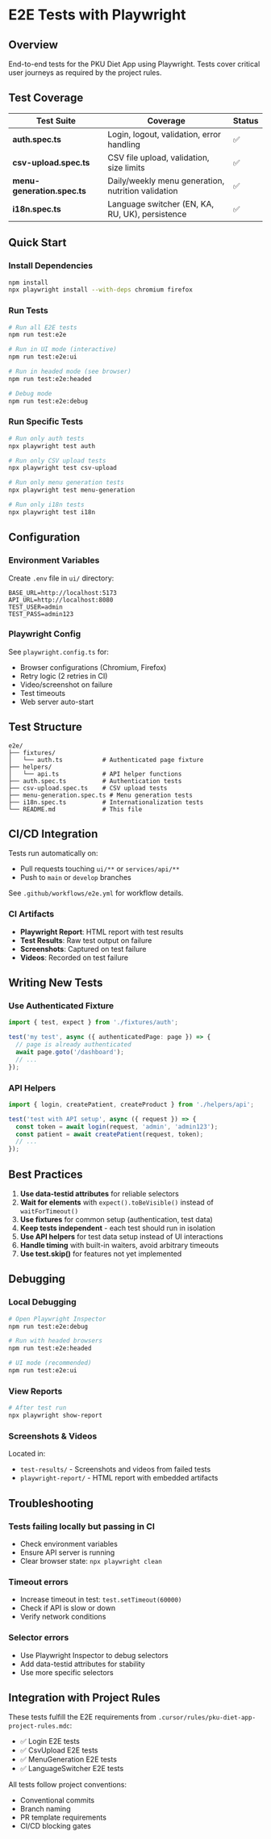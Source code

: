 # E2E Tests with Playwright

## Overview

End-to-end tests for the PKU Diet App using Playwright. Tests cover critical user journeys as required by the project rules.

## Test Coverage

| Test Suite | Coverage | Status |
|------------|----------|--------|
| **auth.spec.ts** | Login, logout, validation, error handling | ✅ |
| **csv-upload.spec.ts** | CSV file upload, validation, size limits | ✅ |
| **menu-generation.spec.ts** | Daily/weekly menu generation, nutrition validation | ✅ |
| **i18n.spec.ts** | Language switcher (EN, KA, RU, UK), persistence | ✅ |

## Quick Start

### Install Dependencies

```bash
npm install
npx playwright install --with-deps chromium firefox
```

### Run Tests

```bash
# Run all E2E tests
npm run test:e2e

# Run in UI mode (interactive)
npm run test:e2e:ui

# Run in headed mode (see browser)
npm run test:e2e:headed

# Debug mode
npm run test:e2e:debug
```

### Run Specific Tests

```bash
# Run only auth tests
npx playwright test auth

# Run only CSV upload tests
npx playwright test csv-upload

# Run only menu generation tests
npx playwright test menu-generation

# Run only i18n tests
npx playwright test i18n
```

## Configuration

### Environment Variables

Create `.env` file in `ui/` directory:

```env
BASE_URL=http://localhost:5173
API_URL=http://localhost:8080
TEST_USER=admin
TEST_PASS=admin123
```

### Playwright Config

See `playwright.config.ts` for:
- Browser configurations (Chromium, Firefox)
- Retry logic (2 retries in CI)
- Video/screenshot on failure
- Test timeouts
- Web server auto-start

## Test Structure

```
e2e/
├── fixtures/
│   └── auth.ts           # Authenticated page fixture
├── helpers/
│   └── api.ts            # API helper functions
├── auth.spec.ts          # Authentication tests
├── csv-upload.spec.ts    # CSV upload tests
├── menu-generation.spec.ts # Menu generation tests
├── i18n.spec.ts          # Internationalization tests
└── README.md             # This file
```

## CI/CD Integration

Tests run automatically on:
- Pull requests touching `ui/**` or `services/api/**`
- Push to `main` or `develop` branches

See `.github/workflows/e2e.yml` for workflow details.

### CI Artifacts

- **Playwright Report**: HTML report with test results
- **Test Results**: Raw test output on failure
- **Screenshots**: Captured on test failure
- **Videos**: Recorded on test failure

## Writing New Tests

### Use Authenticated Fixture

```typescript
import { test, expect } from './fixtures/auth';

test('my test', async ({ authenticatedPage: page }) => {
  // page is already authenticated
  await page.goto('/dashboard');
  // ...
});
```

### API Helpers

```typescript
import { login, createPatient, createProduct } from './helpers/api';

test('test with API setup', async ({ request }) => {
  const token = await login(request, 'admin', 'admin123');
  const patient = await createPatient(request, token);
  // ...
});
```

## Best Practices

1. **Use data-testid attributes** for reliable selectors
2. **Wait for elements** with `expect().toBeVisible()` instead of `waitForTimeout()`
3. **Use fixtures** for common setup (authentication, test data)
4. **Keep tests independent** - each test should run in isolation
5. **Use API helpers** for test data setup instead of UI interactions
6. **Handle timing** with built-in waiters, avoid arbitrary timeouts
7. **Use test.skip()** for features not yet implemented

## Debugging

### Local Debugging

```bash
# Open Playwright Inspector
npm run test:e2e:debug

# Run with headed browsers
npm run test:e2e:headed

# UI mode (recommended)
npm run test:e2e:ui
```

### View Reports

```bash
# After test run
npx playwright show-report
```

### Screenshots & Videos

Located in:
- `test-results/` - Screenshots and videos from failed tests
- `playwright-report/` - HTML report with embedded artifacts

## Troubleshooting

### Tests failing locally but passing in CI

- Check environment variables
- Ensure API server is running
- Clear browser state: `npx playwright clean`

### Timeout errors

- Increase timeout in test: `test.setTimeout(60000)`
- Check if API is slow or down
- Verify network conditions

### Selector errors

- Use Playwright Inspector to debug selectors
- Add data-testid attributes for stability
- Use more specific selectors

## Integration with Project Rules

These tests fulfill the E2E requirements from `.cursor/rules/pku-diet-app-project-rules.mdc`:

- ✅ Login E2E tests
- ✅ CsvUpload E2E tests
- ✅ MenuGeneration E2E tests
- ✅ LanguageSwitcher E2E tests

All tests follow project conventions:
- Conventional commits
- Branch naming
- PR template requirements
- CI/CD blocking gates


